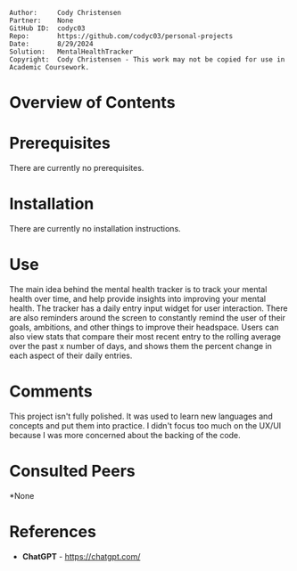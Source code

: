 ```
Author:     Cody Christensen
Partner:    None
GitHub ID:  codyc03
Repo:       https://github.com/codyc03/personal-projects
Date:       8/29/2024
Solution:   MentalHealthTracker
Copyright:  Cody Christensen - This work may not be copied for use in Academic Coursework.
```

# Overview of Contents


# Prerequisites
There are currently no prerequisites.

# Installation
There are currently no installation instructions.

# Use
The main idea behind the mental health tracker is to track your mental health over time, and help provide
insights into improving your mental health. The tracker has a daily entry input widget for user interaction.
There are also reminders around the screen to constantly remind the user of their goals, ambitions, and other
things to improve their headspace. Users can also view stats that compare their most recent entry to the rolling
average over the past x number of days, and shows them the percent change in each aspect of their daily entries.

# Comments
This project isn't fully polished. It was used to learn new languages and concepts and put them into practice. I didn't
focus too much on the UX/UI because I was more concerned about the backing of the code.

# Consulted Peers
*None

# References
* **ChatGPT** - https://chatgpt.com/
